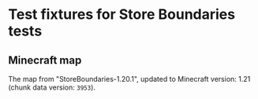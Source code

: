 ﻿# Test fixtures for Store Boundaries tests
## Minecraft map
The map from "StoreBoundaries-1.20.1", updated to Minecraft version: 1.21 (chunk data version: `3953`).